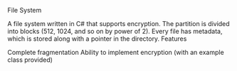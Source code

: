 File System

A file system written in C# that supports encryption. The partition is divided into blocks (512, 1024, and so on by power of 2). Every file has metadata, which is stored along with a pointer in the directory.
Features

Complete fragmentation
Ability to implement encryption (with an example class provided)
